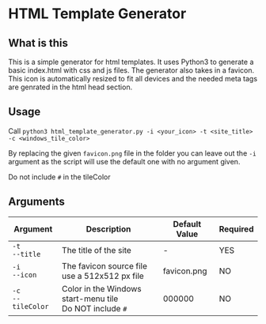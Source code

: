 # HTML Template Generator

## What is this
This is a simple generator for html templates. It uses Python3 to generate a basic index.html with css and js files. The generator also takes in a favicon. This icon is automatically resized to fit all devices and the needed meta tags are genrated in the html head section.

## Usage
Call ```python3 html_template_generator.py -i <your_icon> -t <site_title> -c <windows_tile_color>```

By replacing the given ```favicon.png``` file in the folder you can leave out the ```-i``` argument as the script will use the default one with no argument given.

Do not include ```#``` in the tileColor

## Arguments
| Argument                       | Description                                                    | Default Value | Required |
|--------------------------------|----------------------------------------------------------------|---------------|----------|
| ```-t```<br>```--title```      | The title of the site                                          | -             | YES      |
| ```-i```<br>```--icon```       | The favicon source file<br>use a 512x512 px file               | favicon.png   | NO       |
| ```-c```<br>```--tileColor```  | Color in the Windows start-menu tile<br>Do NOT include ```#``` | 000000        | NO       |